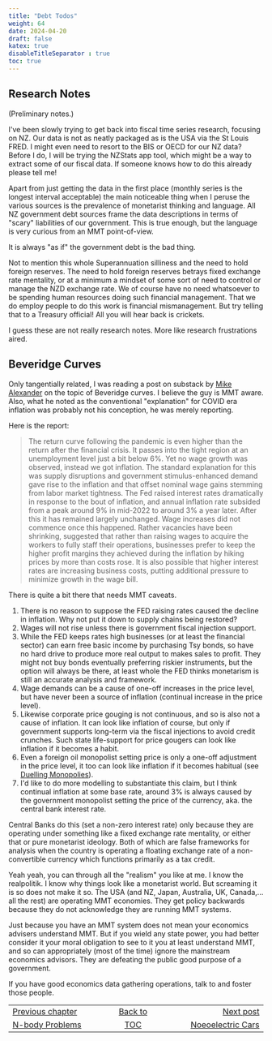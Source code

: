 ```yaml
---
title: "Debt Todos"
weight: 64
date: 2024-04-20
draft: false
katex: true
disableTitleSeparator : true
toc: true
---
```


## Research Notes

(Preliminary notes.)

I've been slowly trying to get back into fiscal time series research, focusing 
on NZ. Our data is not as neatly packaged as is the USA via the St Louis FRED.
I might even need to resort to the BIS or OECD for our NZ data? Before I do, 
I will be trying the NZStats app tool, which might be a way to extract some 
of our fiscal data. If someone knows how to do this already please tell me!

Apart from just getting the data in the first place (monthly series is the 
longest interval acceptable) the main noticeable thing when I peruse the 
various sources is the prevalence of monetarist thinking and language.  All 
NZ government debt sources frame the data descriptions in terms of "scary" 
liabilities of our government. This is true enough, but the language is very 
curious from an MMT point-of-view.

It is always "as if" the government debt is the bad thing.

Not to mention this whole Superannuation silliness and the need to hold 
foreign reserves. The need to hold foreign reserves betrays fixed exchange 
rate mentality, or at a minimum a mindset of some sort of need to control 
or manage the NZD exchange rate. We of course have no need whatsoever to be 
spending human resources doing such financial management. That we do employ 
people to do this work is financial mismanagement. But try telling that to 
a Treasury official!  All you will hear back is crickets.

I guess these are not really research notes. More like research frustrations 
aired.


## Beveridge Curves

Only tangentially related, I was reading a post on substack by 
[Mike Alexander](https://mikealexander.substack.com/p/the-beveridge-curve-and-cultural)
on the topic of Beveridge curves. I believe the guy is MMT aware. Also, what 
he noted as the conventional "explanation" for COVID era inflation was 
probably not his conception, he was merely reporting.

Here is the report:
> The return curve following the pandemic is even higher than the return 
after the financial crisis. It passes into the tight region at an unemployment 
level just a bit below 6%. Yet no wage growth was observed, instead we got 
inflation. The standard explanation for this was supply disruptions and 
government stimulus-enhanced demand gave rise to the inflation and that 
offset nominal wage gains stemming from labor market tightness. The Fed 
raised interest rates dramatically in response to the bout of inflation, and 
annual inflation rate subsided from a peak around 9% in mid-2022 to around 3% 
a year later. After this it has remained largely unchanged. Wage increases 
did not commence once this happened. Rather vacancies have been shrinking, 
suggested that rather than raising wages to acquire the workers to fully 
staff their operations, businesses prefer to keep the higher profit margins 
they achieved during the inflation by hiking prices by more than costs rose. 
It is also possible that higher interest rates are increasing business 
costs, putting additional pressure to minimize growth in the wage bill.

There is quite a bit there that needs MMT caveats.

1. There is no reason to suppose the FED raising rates caused the decline 
in inflation. Why not put it down to supply chains being restored?
2. Wages will not rise unless there is government fiscal injection support.
3. While the FED keeps rates high businesses (or at least the financial sector) 
can earn free basic income by purchasing Tsy bonds, so have no hard drive to 
produce more real output to makes sales to profit. They might not buy bonds 
eventually preferring riskier instruments, but the option will always be 
there, at least whole the FED thinks monetarism is still an accurate analysis 
and framework. 
4. Wage demands can be a cause of one-off increases in the price level, but 
have never been a source of inflation (continual increase in the price level).
5. Likewise corporate price gouging is not continuous, and so is also not a 
cause of inflation. It can look like inflation of course, but only if 
government supports long-term via the fiscal injections to avoid credit 
crunches. Such state life-support for price gougers can look like inflation if 
it becomes a habit. 
6. Even a foreign oil monopolist setting price is only a one-off adjustment 
in the price level, it too can look like inflation if it becomes habitual (see 
[Duelling Monopolies](61_inflation_starts_with_monopoly)).
7. I'd like to do more modelling to substantiate this claim, but I think 
continual inflation at some base rate, around 3% is always caused by the 
government monopolist setting the price of the currency, aka. the central 
bank interest rate.

Central Banks do this (set a non-zero interest rate) only because they are 
operating under something like a fixed exchange rate mentality, or either 
that or pure monetarist ideology.  Both of which are false frameworks for 
analysis when the country is operating a floating exchange rate of a non-
convertible currency which functions primarily as a tax credit.

Yeah yeah, you can through all the "realism" you like at me. I know the 
realpolitik. I know why things look like a monetarist world. But screaming 
it is so does not make it so. The USA (and NZ, Japan, Australia, UK, Canada,... 
all the rest) are operating MMT economies. They get policy backwards because 
they do not acknowledge they are running MMT systems.

Just because you have an MMT system does not mean your economics advisers 
understand MMT. But if you wield any state power, you had better consider it 
your moral obligation to see to it you at least understand MMT, and so can 
appropriately (most of the time) ignore the mainstream economics advisors. 
They are defeating the public good purpose of a government. 

If you have good economics data gathering operations, talk to and foster 
those people.




 
<table style="border-collapse: collapse; border=0;">
    <colgroup>
       <col span="1" style="width: 20%;">
       <col span="1" style="width: 20%;">
       <col span="1" style="width: 20%;">
    </colgroup>
<tr style="border: 1px solid color:#0f0f0f;">
<td style="border: 1px solid color:#0f0f0f;">
<a href="../62_n-body_problems">Previous chapter</a></td>
<td style="border: 1px solid color:#0f0f0f; text-align:center;">
<a href="../">Back to</a></td>
<td style="border: 1px solid color:#0f0f0f; text-align:right;">
<a href="../64_electric_cars">Next post</a></td>
</tr>
<tr style="border: 1px solid color:#0f0f0f;">
<td style="border: 1px solid color:#0f0f0f;">
<a href="../62_n-body_problems">N-body Problems</a></td>
<td style="border: 1px solid color:#0f0f0f; text-align:center;">
<a href="../">TOC</a></td>
<td style="border: 1px solid color:#0f0f0f; text-align:right;">
<a href="../64_electric_cars">Noeoelectric Cars</a></td>
</tr>
</table>
